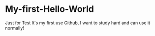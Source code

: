 # My-first-Hello-World
Just for Test
It's my first use Github, I want to study hard and can use it normally!
